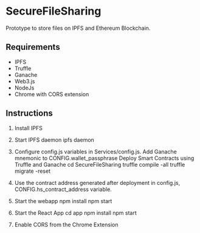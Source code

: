 # SecureFileSharing
Prototype to store files on IPFS and Ethereum Blockchain.

## Requirements
* IPFS 
* Truffle 
* Ganache 
* Web3.js 
* NodeJs 
* Chrome with CORS extension

## Instructions

1) Install IPFS

2) Start IPFS daemon 
   ipfs daemon

3) Configure config.js variables in Services/config.js. Add Ganache mnemonic to CONFIG.wallet_passphrase
   Deploy Smart Contracts using Truffle and Ganache
   cd SecureFileSharing
   truffle compile -all
   truffle migrate -reset

4) Use the contract address generated after deployment in config.js, CONFIG.hs_contract_address variable.

5) Start the webapp
   npm install
   npm start

6) Start the React App
   cd app
   npm install
   npm start

7) Enable CORS from the Chrome Extension 